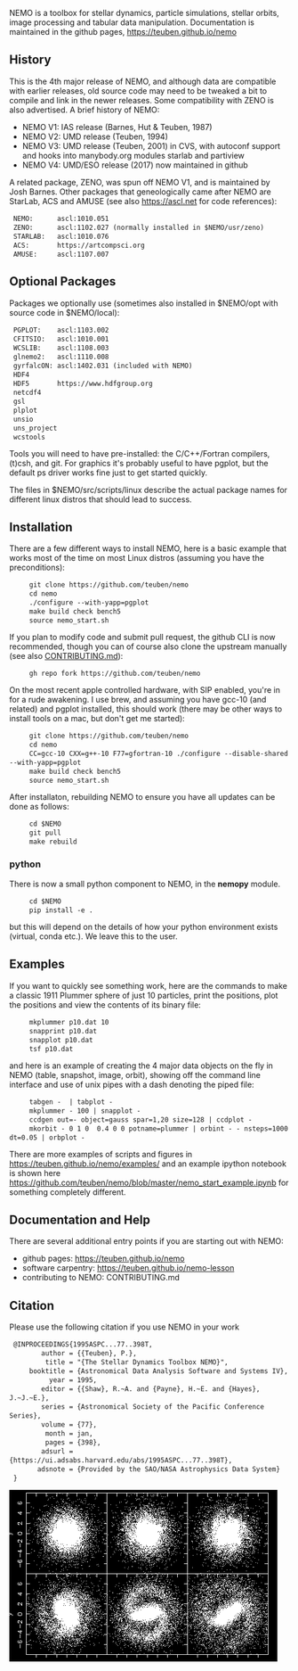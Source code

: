 NEMO is a toolbox for stellar dynamics, particle simulations, stellar orbits,
image processing and tabular data manipulation. Documentation is maintained
in the github pages, https://teuben.github.io/nemo

## History

This is the 4th major release of NEMO,  and although data are compatible
with earlier releases, old source code may need to be tweaked a
bit to compile and link in the newer releases. Some compatibility with ZENO
is also advertised. A brief history of NEMO:

   * NEMO V1:	IAS release (Barnes, Hut & Teuben, 1987)
   * NEMO V2:	UMD release (Teuben, 1994)
   * NEMO V3:	UMD release (Teuben, 2001) in CVS, with autoconf support and
		hooks into manybody.org modules starlab and partiview
   * NEMO V4:   UMD/ESO release (2017) now maintained in github

A related package, ZENO, was spun off NEMO V1, and is maintained by Josh Barnes. 
Other packages that geneologically came after NEMO are StarLab, ACS and AMUSE
(see also https://ascl.net for code references):

	 NEMO:      ascl:1010.051
	 ZENO:      ascl:1102.027 (normally installed in $NEMO/usr/zeno)
	 STARLAB:   ascl:1010.076
	 ACS:       https://artcompsci.org
	 AMUSE:     ascl:1107.007
	 
## Optional Packages

Packages we optionally use (sometimes also installed in $NEMO/opt with source code in $NEMO/local):

	 PGPLOT:    ascl:1103.002
	 CFITSIO:   ascl:1010.001
	 WCSLIB:    ascl:1108.003
	 glnemo2:   ascl:1110.008
	 gyrfalcON: ascl:1402.031 (included with NEMO)
	 HDF4
	 HDF5       https://www.hdfgroup.org
	 netcdf4
	 gsl
	 plplot
	 unsio
	 uns_project
	 wcstools

Tools you will need to have pre-installed: the C/C++/Fortran
compilers, (t)csh, and git.  For graphics it's probably
useful to have pgplot, but the default ps driver works
fine just to get started quickly.

The files in $NEMO/src/scripts/linux describe the actual package
names for different linux distros that should lead to success.


## Installation

There are a few different ways to install NEMO, here is a basic
example that works most of the time on most Linux distros (assuming
you have the preconditions):

         git clone https://github.com/teuben/nemo
         cd nemo
         ./configure --with-yapp=pgplot
         make build check bench5
         source nemo_start.sh

If you plan to modify code and submit pull request, the github CLI is now recommended,
though you can of course also clone the upstream manually (see also [CONTRIBUTING.md](CONTRIBUTING.md)):

         gh repo fork https://github.com/teuben/nemo

On the most recent apple controlled hardware, with SIP enabled, you're in for a rude
awakening. I use brew, and assuming you have gcc-10 (and related) and pgplot installed, this should
work (there may be other ways to install tools on a mac, but don't get me started):

         git clone https://github.com/teuben/nemo
         cd nemo
         CC=gcc-10 CXX=g++-10 F77=gfortran-10 ./configure --disable-shared --with-yapp=pgplot
         make build check bench5
         source nemo_start.sh

After installaton, rebuilding NEMO to ensure you have all updates can be done as follows:

         cd $NEMO
         git pull
         make rebuild

### python

There is now a small python component to NEMO, in the **nemopy** module.

         cd $NEMO
         pip install -e .

but this will depend on the details of how your python environment exists (virtual, conda etc.).
We leave this to the user.
		 
## Examples		 

If you want to quickly see something work, here are the commands to
make a classic 1911 Plummer sphere of just 10 particles, print the positions, plot
the positions and view the contents of its binary file:

         mkplummer p10.dat 10
         snapprint p10.dat
         snapplot p10.dat
         tsf p10.dat

and here is an example of creating the 4 major data objects on the fly in NEMO
(table, snapshot, image, orbit), showing off the command line interface and
use of unix pipes with a dash denoting the piped file:

         tabgen -  | tabplot -
         mkplummer - 100 | snapplot - 
         ccdgen out=- object=gauss spar=1,20 size=128 | ccdplot - 
         mkorbit - 0 1 0  0.4 0 0 potname=plummer | orbint - - nsteps=1000 dt=0.05 | orbplot - 

There are more examples of scripts and figures in
https://teuben.github.io/nemo/examples/ 
and an example ipython notebook is shown here
https://github.com/teuben/nemo/blob/master/nemo_start_example.ipynb
for something completely different.

## Documentation and Help

There are several additional entry points if you are starting out with NEMO:

* github pages: https://teuben.github.io/nemo
* software carpentry: https://teuben.github.io/nemo-lesson 
* contributing to NEMO: CONTRIBUTING.md

## Citation

Please use the following citation if you use NEMO in your work


     @INPROCEEDINGS{1995ASPC...77..398T,
            author = {{Teuben}, P.},
             title = "{The Stellar Dynamics Toolbox NEMO}",
         booktitle = {Astronomical Data Analysis Software and Systems IV},
              year = 1995,
            editor = {{Shaw}, R.~A. and {Payne}, H.~E. and {Hayes}, J.~J.~E.},
            series = {Astronomical Society of the Pacific Conference Series},
            volume = {77},
             month = jan,
             pages = {398},
            adsurl = {https://ui.adsabs.harvard.edu/abs/1995ASPC...77..398T},
           adsnote = {Provided by the SAO/NASA Astrophysics Data System}
     }


![A Real Bar](docs/figures/realbar1.png)
